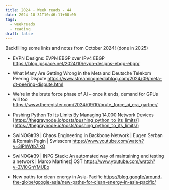 ```yaml
---
title: 2024 - Week reads - 44
date: 2024-10-31T10:46:11+00:00
tags:
  - weekreads
  - reading
draft: false
---
```

Backfilling some links and notes from October 2024! (done in 2025)

- EVPN Designs: EVPN EBGP over IPv4 EBGP
https://blog.ipspace.net/2024/10/evpn-designs-ebgp-ebgp/

- What Many Are Getting Wrong in the Meta and Deutsche Telekom Peering Dispute
https://www.streamingmediablog.com/2024/09/meta-dt-peering-dispute.html

- We're in the brute force phase of AI – once it ends, demand for GPUs will too
https://www.theregister.com/2024/09/10/brute_force_ai_era_gartner/

- Pushing Python To Its Limits By Managing 14,000 Network Devices
[https://thegraynode.io/posts/pushing_python_to_its_limits/](https://thegraynode.io/posts/pushing_python_to_its_limits/)

- SwiNOG#39 | Chaos Engineering in Backbone Network | Eugen Serban & Romain Pugin | Swisscom
https://www.youtube.com/watch?v=3lPhWtb7ikQ

- SwiNOG#39 | INPG Stack: An automated way of maintaining and testing a network | Marco Martinez| OST
https://www.youtube.com/watch?v=ZVl0GnYMUEo

- New paths for clean energy in Asia-Pacific
https://blog.google/around-the-globe/google-asia/new-paths-for-clean-energy-in-asia-pacific/

